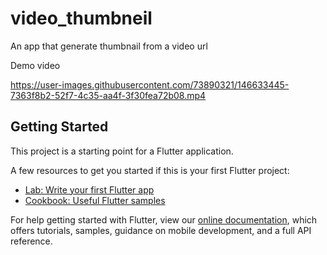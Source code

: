 # video_thumbneil

An app that generate thumbnail from a video url

Demo video

https://user-images.githubusercontent.com/73890321/146633445-7363f8b2-52f7-4c35-aa4f-3f30fea72b08.mp4

## Getting Started

This project is a starting point for a Flutter application.

A few resources to get you started if this is your first Flutter project:

- [Lab: Write your first Flutter app](https://flutter.dev/docs/get-started/codelab)
- [Cookbook: Useful Flutter samples](https://flutter.dev/docs/cookbook)

For help getting started with Flutter, view our
[online documentation](https://flutter.dev/docs), which offers tutorials,
samples, guidance on mobile development, and a full API reference.
